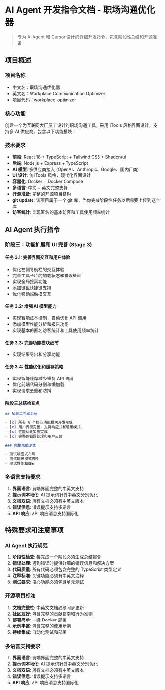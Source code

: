 # AI Agent 开发指令文档 - 职场沟通优化器

> 专为 AI Agent 和 Cursor 设计的详细开发指令，包含阶段性总结和开源准备

## 项目概述

### 项目名称

- 中文名：职场沟通优化器
- 英文名：Workplace Communication Optimizer
- 项目代码：workplace-optimizer

### 核心功能

创建一个为互联网大厂员工设计的职场沟通工具，采用 iTools 风格界面设计，支持多 AI 供应商，包含以下功能模块：

### 技术要求

- **前端**: React 18 + TypeScript + Tailwind CSS + Shadcn/ui
- **后端**: Node.js + Express + TypeScript
- **AI 模型**: 多供应商接入 (OpenAI、Anthropic、Google、国内厂商)
- **UI 设计**: 仿 iTools 风格，现代化界面设计
- **容器化**: Docker + Docker Compose
- **多语言**: 中文 + 英文完整支持
- **开源准备**: 完整的开源项目结构
- **git update**: 该项目属于一个 git 库，当你完成阶段性任务以后需要上传到这个库
- **访客统计**: 实现匿名的基本访客和工具使用频率统计

## AI Agent 执行指令

### 阶段三：功能扩展和 UI 完善 (Stage 3)

#### 任务 3.1: 完善界面交互和用户体验

- 优化左侧导航栏的交互体验
- 完善工具卡片的加载状态和错误处理
- 实现全局搜索功能
- 添加键盘快捷键支持
- 优化移动端触摸交互

#### 任务 3.2: 增强 AI 模型能力

- 实现智能成本控制，自动优化 API 调用
- 添加模型性能分析和报告功能
- 实现基本的匿名访客统计和工具使用频率统计

#### 任务 3.3: 完善功能模块细节

- 实现结果导出和分享功能

#### 任务 3.4: 性能优化和缓存策略

- 实现智能缓存减少重复 API 调用
- 优化前端代码分割和懒加载
- 实现请求去重和防抖

#### 阶段三总结检查点

```markdown
## 阶段三完成总结

- [x] 所有 8 个核心功能模块开发完成
- [x] 用户界面完善，支持响应式和暗黑模式
- [x] 性能优化实施完成
- [x] 完整的错误处理和用户反馈

### 完整功能测试

- 测试响应式布局
- 测试暗黑模式切换
- 测试性能和缓存
```

### 多语言支持要求

1. **界面语言**: 前端界面完整的中英文支持
2. **提示词本地化**: AI 提示词针对中英文分别优化
3. **文档双语**: 所有文档必须有中英文版本
4. **错误信息**: 错误提示支持多语言
5. **API 响应**: API 响应消息支持国际化

## 特殊要求和注意事项

### AI Agent 执行规范

1. **阶段性检查**: 每完成一个阶段必须生成总结报告
2. **错误处理**: 遇到错误时提供详细的错误信息和解决方案
3. **代码质量**: 所有代码必须包含完整的 TypeScript 类型定义
4. **注释标准**: 关键功能必须有中英文注释
5. **测试要求**: 核心功能必须包含单元测试

### 开源项目标准

1. **文档完整性**: 中英文文档必须同步更新
2. **社区友好**: 包含完整的贡献指南和行为准则
3. **部署简单**: 一键 Docker 部署
4. **示例丰富**: 包含完整的使用示例
5. **持续集成**: 自动化测试和部署

### 多语言支持要求

1. **界面语言**: 前端界面完整的中英文支持
2. **提示词本地化**: AI 提示词针对中英文分别优化
3. **文档双语**: 所有文档必须有中英文版本
4. **错误信息**: 错误提示支持多语言
5. **API 响应**: API 响应消息支持国际化

